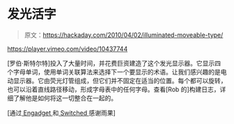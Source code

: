 # 发光活字

> 原文：<https://hackaday.com/2010/04/02/illuminated-moveable-type/>

<https://player.vimeo.com/video/10437744>

</div> <p>[罗伯·斯特尔特]投入了大量时间，并花费巨资建造了这个发光显示器。它显示四个字母单词，使用单词关联算法来选择下一个要显示的术语。让我们感兴趣的是电动显示器。它由荧光灯管组成，但它们并不固定在适当的位置。每个都可以旋转，也可以沿着直线路径移动，形成字母表中的任何字母。查看[Rob 的]构建日志，详细了解他是如何将这一切整合在一起的。</p> <p>[通过<a href="http://www.engadget.com/2010/03/30/four-letter-words-robot-plays-word-association-swears-quite-a-b/" target="_blank"> Engadget </a>和<a href="http://www.switched.com/2010/03/30/four-letter-words-robotic-sculpture-fond-of-foul-formulations/" target="_blank"> Switched </a>感谢雨果]</p> </body> </html>
